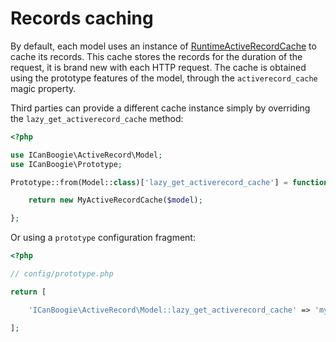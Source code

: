 # Records caching

By default, each model uses an instance of [RuntimeActiveRecordCache][] to cache its records.
This cache stores the records for the duration of the request, it is brand new with each HTTP
request. The cache is obtained using the prototype features of the model, through the
`activerecord_cache` magic property.

Third parties can provide a different cache instance simply by overriding the
`lazy_get_activerecord_cache` method:

```php
<?php

use ICanBoogie\ActiveRecord\Model;
use ICanBoogie\Prototype;

Prototype::from(Model::class)['lazy_get_activerecord_cache'] = function(Model $model) {

	return new MyActiveRecordCache($model);

};
```

Or using a `prototype` configuration fragment:

```php
<?php

// config/prototype.php

return [

	'ICanBoogie\ActiveRecord\Model::lazy_get_activerecord_cache' => 'my_activerecord_cache_provider'

];
```





[RuntimeActiveRecordCache]:     http://api.icanboogie.org/activerecord/4.0/class-ICanBoogie.ActiveRecord.ActiveRecordCache.RuntimeActiveRecordCache.html

